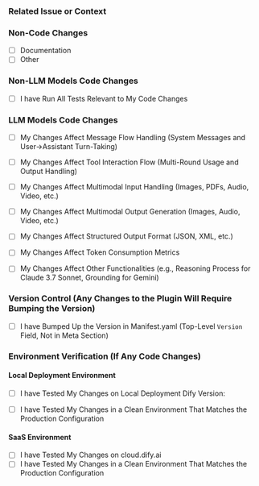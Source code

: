 ### Related Issue or Context
<!--
- Link Related Issues if Applicable: #issue_number
- Or Provide Context about Why this Change is Needed
-->

### Non-Code Changes
<!-- Put an `x` in all the boxes that Apply -->
- [ ] Documentation
- [ ] Other

### Non-LLM Models Code Changes
- [ ] I have Run All Tests Relevant to My Code Changes
<!-- Include Screenshots/Videos Demonstrating the Fix, New Feature, or the Behavior Before/After Breaking Changes. -->

### LLM Models Code Changes

<!-- LLM Models Test Example: -->
<!-- https://github.com/langgenius/dify-official-plugins/blob/main/.assets/test-examples/llm-plugin-tests/llm_test_example.md -->

- [ ] My Changes Affect Message Flow Handling (System Messages and User→Assistant Turn-Taking)
<!-- Include Screenshots/Videos Demonstrating the Fix, New Feature, or the Behavior Before/After Breaking Changes. -->

- [ ] My Changes Affect Tool Interaction Flow (Multi-Round Usage and Output Handling)
<!-- Include Screenshots/Videos Demonstrating the Fix, New Feature, or the Behavior Before/After Breaking Changes. -->

- [ ] My Changes Affect Multimodal Input Handling (Images, PDFs, Audio, Video, etc.)
<!-- Include Screenshots/Videos Demonstrating the Fix, New Feature, or the Behavior Before/After Breaking Changes. -->

- [ ] My Changes Affect Multimodal Output Generation (Images, Audio, Video, etc.)
<!-- Include Screenshots/Videos Demonstrating the Fix, New Feature, or the Behavior Before/After Breaking Changes. -->

- [ ] My Changes Affect Structured Output Format (JSON, XML, etc.)
<!-- Include Screenshots/Videos Demonstrating the Fix, New Feature, or the Behavior Before/After Breaking Changes. -->

- [ ] My Changes Affect Token Consumption Metrics
<!-- Include Screenshots/Videos Demonstrating the Fix, New Feature, or the Behavior Before/After Breaking Changes. -->

- [ ] My Changes Affect Other Functionalities (e.g., Reasoning Process for Claude 3.7 Sonnet, Grounding for Gemini)
<!-- Include Screenshots/Videos Demonstrating the Fix, New Feature, or the Behavior Before/After Breaking Changes. -->

### Version Control (Any Changes to the Plugin Will Require Bumping the Version)
- [ ] I have Bumped Up the Version in Manifest.yaml (Top-Level `Version` Field, Not in Meta Section)
<!-- Version Format: MAJOR.MINOR.PATCH
- MAJOR (0.x.x): Reserved for Major Releases with Widespread Breaking Changes
- MINOR (x.0.x): For New Features or Limited Breaking Changes
- PATCH (x.x.0): For Backwards-Compatible Bug Fixes and Minor Improvements
- Note: Each Version Component (MAJOR, MINOR, PATCH) Can Be 2 Digits, e.g., 10.11.22
-->

### Environment Verification (If Any Code Changes)
<!-- At Least One Environment Must Be Tested. -->

#### Local Deployment Environment
- [ ] I have Tested My Changes on Local Deployment Dify Version: <!-- Specify Your Version (e.g., 1.2.0) -->

- [ ] I have Tested My Changes in a Clean Environment That Matches the Production Configuration
<!--
- Python Virtual Env Matching Manifest.yaml & requirements.txt
- No Breaking Changes in Dify That May Affect the Testing Result
-->

#### SaaS Environment
- [ ] I have Tested My Changes on cloud.dify.ai
- [ ] I have Tested My Changes in a Clean Environment That Matches the Production Configuration
<!--
- Python Virtual Env Matching Manifest.yaml & requirements.txt
-->
